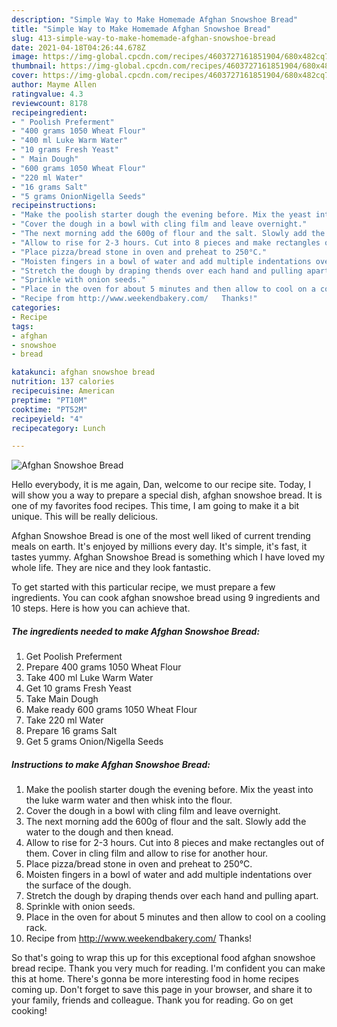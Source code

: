 ```yaml
---
description: "Simple Way to Make Homemade Afghan Snowshoe Bread"
title: "Simple Way to Make Homemade Afghan Snowshoe Bread"
slug: 413-simple-way-to-make-homemade-afghan-snowshoe-bread
date: 2021-04-18T04:26:44.678Z
image: https://img-global.cpcdn.com/recipes/4603727161851904/680x482cq70/afghan-snowshoe-bread-recipe-main-photo.jpg
thumbnail: https://img-global.cpcdn.com/recipes/4603727161851904/680x482cq70/afghan-snowshoe-bread-recipe-main-photo.jpg
cover: https://img-global.cpcdn.com/recipes/4603727161851904/680x482cq70/afghan-snowshoe-bread-recipe-main-photo.jpg
author: Mayme Allen
ratingvalue: 4.3
reviewcount: 8178
recipeingredient:
- " Poolish Preferment"
- "400 grams 1050 Wheat Flour"
- "400 ml Luke Warm Water"
- "10 grams Fresh Yeast"
- " Main Dough"
- "600 grams 1050 Wheat Flour"
- "220 ml Water"
- "16 grams Salt"
- "5 grams OnionNigella Seeds"
recipeinstructions:
- "Make the poolish starter dough the evening before. Mix the yeast into the luke warm water and then whisk into the flour."
- "Cover the dough in a bowl with cling film and leave overnight."
- "The next morning add the 600g of flour and the salt. Slowly add the water to the dough and then knead."
- "Allow to rise for 2-3 hours. Cut into 8 pieces and make rectangles out of them. Cover in cling film and allow to rise for another hour."
- "Place pizza/bread stone in oven and preheat to 250°C."
- "Moisten fingers in a bowl of water and add multiple indentations over the surface of the dough."
- "Stretch the dough by draping thends over each hand and pulling apart."
- "Sprinkle with onion seeds."
- "Place in the oven for about 5 minutes and then allow to cool on a cooling rack."
- "Recipe from http://www.weekendbakery.com/   Thanks!"
categories:
- Recipe
tags:
- afghan
- snowshoe
- bread

katakunci: afghan snowshoe bread 
nutrition: 137 calories
recipecuisine: American
preptime: "PT10M"
cooktime: "PT52M"
recipeyield: "4"
recipecategory: Lunch

---
```



![Afghan Snowshoe Bread](https://img-global.cpcdn.com/recipes/4603727161851904/680x482cq70/afghan-snowshoe-bread-recipe-main-photo.jpg)

Hello everybody, it is me again, Dan, welcome to our recipe site. Today, I will show you a way to prepare a special dish, afghan snowshoe bread. It is one of my favorites food recipes. This time, I am going to make it a bit unique. This will be really delicious.

Afghan Snowshoe Bread is one of the most well liked of current trending meals on earth. It's enjoyed by millions every day. It's simple, it's fast, it tastes yummy. Afghan Snowshoe Bread is something which I have loved my whole life. They are nice and they look fantastic.




To get started with this particular recipe, we must prepare a few ingredients. You can cook afghan snowshoe bread using 9 ingredients and 10 steps. Here is how you can achieve that.

<!--inarticleads1-->

##### The ingredients needed to make Afghan Snowshoe Bread:

1. Get  Poolish Preferment
1. Prepare 400 grams 1050 Wheat Flour
1. Take 400 ml Luke Warm Water
1. Get 10 grams Fresh Yeast
1. Take  Main Dough
1. Make ready 600 grams 1050 Wheat Flour
1. Take 220 ml Water
1. Prepare 16 grams Salt
1. Get 5 grams Onion/Nigella Seeds




<!--inarticleads2-->

##### Instructions to make Afghan Snowshoe Bread:

1. Make the poolish starter dough the evening before. Mix the yeast into the luke warm water and then whisk into the flour.
1. Cover the dough in a bowl with cling film and leave overnight.
1. The next morning add the 600g of flour and the salt. Slowly add the water to the dough and then knead.
1. Allow to rise for 2-3 hours. Cut into 8 pieces and make rectangles out of them. Cover in cling film and allow to rise for another hour.
1. Place pizza/bread stone in oven and preheat to 250°C.
1. Moisten fingers in a bowl of water and add multiple indentations over the surface of the dough.
1. Stretch the dough by draping thends over each hand and pulling apart.
1. Sprinkle with onion seeds.
1. Place in the oven for about 5 minutes and then allow to cool on a cooling rack.
1. Recipe from http://www.weekendbakery.com/   Thanks!




So that's going to wrap this up for this exceptional food afghan snowshoe bread recipe. Thank you very much for reading. I'm confident you can make this at home. There's gonna be more interesting food in home recipes coming up. Don't forget to save this page in your browser, and share it to your family, friends and colleague. Thank you for reading. Go on get cooking!
